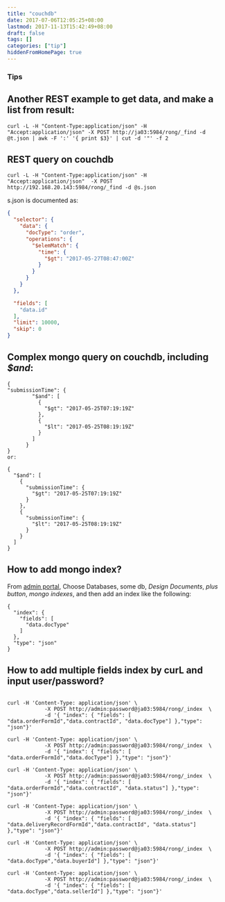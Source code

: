 ```yaml
---
title: "couchdb"
date: 2017-07-06T12:05:25+08:00
lastmod: 2017-11-13T15:42:49+08:00
draft: false
tags: []
categories: ["tip"]
hiddenFromHomePage: true
---
```


### Tips
## Another REST example to get data, and make a list from result:
`curl -L -H "Content-Type:application/json" -H "Accept:application/json" -X POST http://ja03:5984/rong/_find -d @t.json | awk -F ':' '{ print $3}' | cut -d '"' -f 2`

## REST query on couchdb
  ```
  curl -L -H "Content-Type:application/json" -H "Accept:application/json"  -X POST http://192.168.20.143:5984/rong/_find -d @s.json
  ```
  s.json is documented as:

  ```json
  {
    "selector": {
      "data": {
        "docType": "order",
        "operations": {
          "$elemMatch": {
            "time": {
              "$gt": "2017-05-27T08:47:00Z"
            }
          }
        }
      }
    },

    "fields": [
      "data.id"
    ],
    "limit": 10000,
    "skip": 0
  }
  ```

## Complex mongo query on couchdb, including *$and*:
  ```
  {
  "submissionTime": {
          "$and": [
            {
              "$gt": "2017-05-25T07:19:19Z"
            },
            {
              "$lt": "2017-05-25T08:19:19Z"
            }
          ]
        }
  }
  or:

  {
    "$and": [
      {
        "submissionTime": {
          "$gt": "2017-05-25T07:19:19Z"
        }
      },
      {
        "submissionTime": {
          "$lt": "2017-05-25T08:19:19Z"
        }
      }
    ]
  }
  ```

## How to add mongo index?
From [admin portal](http://host:5894/_utils/), Choose Databases, some db, *Design Documents*, *plus button*, *mongo indexes*,
and then add an index like the following:
```
{
  "index": {
    "fields": [
      "data.docType"
    ]
  },
  "type": "json"
}
```

## How to add multiple fields index by curL and input user/password?
```

curl -H 'Content-Type: application/json' \
            -X POST http://admin:password@ja03:5984/rong/_index  \
            -d '{ "index": { "fields": [ "data.orderFormId","data.contractId", "data.docType"] },"type": "json"}'

curl -H 'Content-Type: application/json' \
            -X POST http://admin:password@ja03:5984/rong/_index  \
            -d '{ "index": { "fields": [ "data.orderFormId","data.docType"] },"type": "json"}'

curl -H 'Content-Type: application/json' \
            -X POST http://admin:password@ja03:5984/rong/_index  \
            -d '{ "index": { "fields": [ "data.orderFormId","data.contractId", "data.status"] },"type": "json"}'

curl -H 'Content-Type: application/json' \
            -X POST http://admin:password@ja03:5984/rong/_index  \
            -d '{ "index": { "fields": [ "data.deliveryRecordFormId","data.contractId", "data.status"] },"type": "json"}'

curl -H 'Content-Type: application/json' \
            -X POST http://admin:password@ja03:5984/rong/_index  \
            -d '{ "index": { "fields": [ "data.docType","data.buyerId"] },"type": "json"}'

curl -H 'Content-Type: application/json' \
            -X POST http://admin:password@ja03:5984/rong/_index  \
            -d '{ "index": { "fields": [ "data.docType","data.sellerId"] },"type": "json"}'

```
